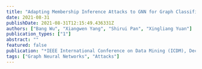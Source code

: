 ```yaml
---
title: "Adapting Membership Inference Attacks to GNN for Graph Classification: Approaches and Implications"
date: 2021-08-31
publishDate: 2021-08-31T12:15:49.436331Z
authors: ["Bang Wu", "Xiangwen Yang", "Shirui Pan", "Xingliang Yuan"]
publication_types: ["1"]
abstract: ""
featured: false
publication: "*IEEE International Conference on Data Mining (ICDM), Dec 7-10, 2021*"
tags: ["Graph Neural Networks", "Attacks"]
---
```

